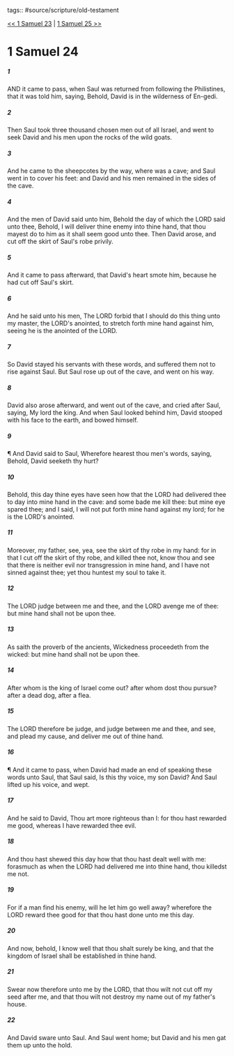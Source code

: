 tags:: #source/scripture/old-testament

[<< 1 Samuel 23](old-testament/09_1_Samuel/1_Samuel_23.md) | [1 Samuel 25 >>](old-testament/09_1_Samuel/1_Samuel_25.md)

# 1 Samuel 24

##### 1

AND it came to pass, when Saul was returned from following the Philistines, that it was told him, saying, Behold, David is in the wilderness of En-gedi.

##### 2

Then Saul took three thousand chosen men out of all Israel, and went to seek David and his men upon the rocks of the wild goats.

##### 3

And he came to the sheepcotes by the way, where was a cave; and Saul went in to cover his feet: and David and his men remained in the sides of the cave.

##### 4

And the men of David said unto him, Behold the day of which the LORD said unto thee, Behold, I will deliver thine enemy into thine hand, that thou mayest do to him as it shall seem good unto thee. Then David arose, and cut off the skirt of Saul's robe privily.

##### 5

And it came to pass afterward, that David's heart smote him, because he had cut off Saul's skirt.

##### 6

And he said unto his men, The LORD forbid that I should do this thing unto my master, the LORD's anointed, to stretch forth mine hand against him, seeing he is the anointed of the LORD.

##### 7

So David stayed his servants with these words, and suffered them not to rise against Saul. But Saul rose up out of the cave, and went on his way.

##### 8

David also arose afterward, and went out of the cave, and cried after Saul, saying, My lord the king. And when Saul looked behind him, David stooped with his face to the earth, and bowed himself.

##### 9

¶ And David said to Saul, Wherefore hearest thou men's words, saying, Behold, David seeketh thy hurt?

##### 10

Behold, this day thine eyes have seen how that the LORD had delivered thee to day into mine hand in the cave: and some bade me kill thee: but mine eye spared thee; and I said, I will not put forth mine hand against my lord; for he is the LORD's anointed.

##### 11

Moreover, my father, see, yea, see the skirt of thy robe in my hand: for in that I cut off the skirt of thy robe, and killed thee not, know thou and see that there is neither evil nor transgression in mine hand, and I have not sinned against thee; yet thou huntest my soul to take it.

##### 12

The LORD judge between me and thee, and the LORD avenge me of thee: but mine hand shall not be upon thee.

##### 13

As saith the proverb of the ancients, Wickedness proceedeth from the wicked: but mine hand shall not be upon thee.

##### 14

After whom is the king of Israel come out? after whom dost thou pursue? after a dead dog, after a flea.

##### 15

The LORD therefore be judge, and judge between me and thee, and see, and plead my cause, and deliver me out of thine hand.

##### 16

¶ And it came to pass, when David had made an end of speaking these words unto Saul, that Saul said, Is this thy voice, my son David? And Saul lifted up his voice, and wept.

##### 17

And he said to David, Thou art more righteous than I: for thou hast rewarded me good, whereas I have rewarded thee evil.

##### 18

And thou hast shewed this day how that thou hast dealt well with me: forasmuch as when the LORD had delivered me into thine hand, thou killedst me not.

##### 19

For if a man find his enemy, will he let him go well away? wherefore the LORD reward thee good for that thou hast done unto me this day.

##### 20

And now, behold, I know well that thou shalt surely be king, and that the kingdom of Israel shall be established in thine hand.

##### 21

Swear now therefore unto me by the LORD, that thou wilt not cut off my seed after me, and that thou wilt not destroy my name out of my father's house.

##### 22

And David sware unto Saul. And Saul went home; but David and his men gat them up unto the hold.
